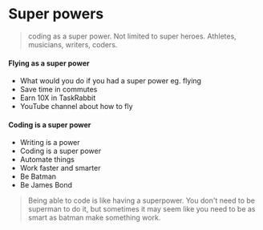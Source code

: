 # Super powers

> coding as a super power. Not limited to super heroes.
Athletes, musicians, writers, coders.

#### Flying as a super power 
- What would you do if you had a super power eg. flying
- Save time in commutes
- Earn 10X in TaskRabbit
- YouTube channel about how to fly

#### Coding is a super power
- Writing is a power
- Coding is a super power
- Automate things
- Work faster and smarter
- Be Batman
- Be James Bond


> Being able to code is like having a superpower. You don't need to be superman to do it, but sometimes it may seem like you need to be as smart as batman make something work. 
